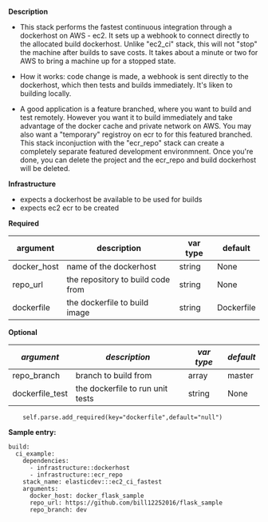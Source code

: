 **Description**

  - This stack performs the fastest continuous integration through a dockerhost on AWS - ec2.  It sets up a webhook to connect directly to the allocated build dockerhost.  Unlike "ec2_ci" stack, this will not "stop" the machine after builds to save costs.  It takes about a minute or two for AWS to bring a machine up for a stopped state.  
  
  - How it works: code change is made, a webhook is sent directly to the dockerhost, which then tests and builds immediately.  It's liken to building locally. 

  - A good application is a feature branched, where you want to build and test remotely. However you want it to build immediately and take advantage of the docker cache and private network on AWS.  You may also want a "temporary" registroy on ecr to for this featured branched.  This stack inconjuction with the "ecr_repo" stack can create a completely separate featured development environmnent.   Once you're done, you can delete the project and the ecr_repo and build dockerhost will be deleted.

**Infrastructure**

  - expects a dockerhost be available to be used for builds
  - expects ec2 ecr to be created

**Required**

| argument      | description                            | var type | default      |
| ------------- | -------------------------------------- | -------- | ------------ |
| docker_host   | name of the dockerhost                 | string   | None         |
| repo_url      | the repository to build code from      | string   | None         |
| dockerfile      | the dockerfile to build image      | string   | Dockerfile         |

**Optional**

| *argument*           | *description*                            | *var type* |  *default*      |
| ------------- | -------------------------------------- | -------- | ------------ |
| repo_branch        | branch to build from          | array    | master       |
| dockerfile_test      | the dockerfile to run unit tests    | string   | None         |

        self.parse.add_required(key="dockerfile",default="null")

**Sample entry:**

```
build:
  ci_example:
    dependencies: 
      - infrastructure::dockerhost
      - infrastructure::ecr_repo
    stack_name: elasticdev:::ec2_ci_fastest
    arguments:
      docker_host: docker_flask_sample
      repo_url: https://github.com/bill12252016/flask_sample
      repo_branch: dev

```
